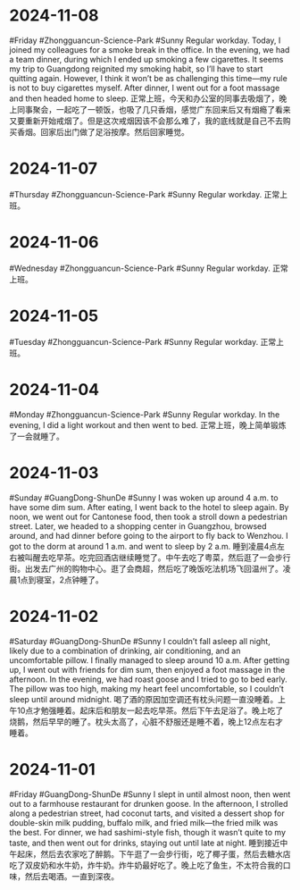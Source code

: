 # 2024-11-08
#Friday #Zhongguancun-Science-Park  #Sunny 
Regular workday. Today, I joined my colleagues for a smoke break in the office. In the evening, we had a team dinner, during which I ended up smoking a few cigarettes. It seems my trip to Guangdong reignited my smoking habit, so I’ll have to start quitting again. However, I think it won’t be as challenging this time—my rule is not to buy cigarettes myself. After dinner, I went out for a foot massage and then headed home to sleep.
正常上班，今天和办公室的同事去吸烟了，晚上同事聚会，一起吃了一顿饭，也吸了几只香烟，感觉广东回来后又有烟瘾了看来又要重新开始戒烟了。但是这次戒烟因该不会那么难了，我的底线就是自己不去购买香烟。回家后出门做了足浴按摩。然后回家睡觉。

# 2024-11-07
#Thursday  #Zhongguancun-Science-Park  #Sunny 
Regular workday. 
正常上班。

# 2024-11-06
#Wednesday  #Zhongguancun-Science-Park  #Sunny 
Regular workday. 
正常上班。

# 2024-11-05
#Tuesday  #Zhongguancun-Science-Park  #Sunny 
Regular workday. 
正常上班。

# 2024-11-04
#Monday #Zhongguancun-Science-Park  #Sunny 
Regular workday. In the evening, I did a light workout and then went to bed.
正常上班，晚上简单锻炼了一会就睡了。

# 2024-11-03
#Sunday   #GuangDong-ShunDe  #Sunny 
I was woken up around 4 a.m. to have some dim sum. After eating, I went back to the hotel to sleep again. By noon, we went out for Cantonese food, then took a stroll down a pedestrian street. Later, we headed to a shopping center in Guangzhou, browsed around, and had dinner before going to the airport to fly back to Wenzhou. I got to the dorm at around 1 a.m. and went to sleep by 2 a.m.
睡到凌晨4点左右被叫醒去吃早茶。吃完回酒店继续睡觉了。中午去吃了粤菜，然后逛了一会步行街。出发去广州的购物中心。逛了会商超，然后吃了晚饭吃法机场飞回温州了。凌晨1点到寝室，2点钟睡了。

# 2024-11-02
#Saturday #GuangDong-ShunDe  #Sunny 
I couldn’t fall asleep all night, likely due to a combination of drinking, air conditioning, and an uncomfortable pillow. I finally managed to sleep around 10 a.m. After getting up, I went out with friends for dim sum, then enjoyed a foot massage in the afternoon. In the evening, we had roast goose and I tried to go to bed early. The pillow was too high, making my heart feel uncomfortable, so I couldn’t sleep until around midnight.
喝了酒的原因加空调还有枕头问题一直没睡着。上午10点才勉强睡着。起床后和朋友一起去吃早茶。然后下午去足浴了。晚上吃了烧鹅，然后早早的睡了。枕头太高了，心脏不舒服还是睡不着，晚上12点左右才睡着。

# 2024-11-01
#Friday  #GuangDong-ShunDe  #Sunny 
I slept in until almost noon, then went out to a farmhouse restaurant for drunken goose. In the afternoon, I strolled along a pedestrian street, had coconut tarts, and visited a dessert shop for double-skin milk pudding, buffalo milk, and fried milk—the fried milk was the best. For dinner, we had sashimi-style fish, though it wasn’t quite to my taste, and then went out for drinks, staying out until late at night.
睡到接近中午起床，然后去农家吃了醉鹅。下午逛了一会步行街，吃了椰子蛋，然后去糖水店吃了双皮奶和水牛奶，炸牛奶。炸牛奶最好吃了。晚上吃了鱼生，不太符合我的口味，然后去喝酒。一直到深夜。